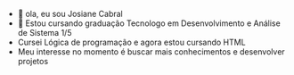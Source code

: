 - 👋 ola, eu sou Josiane Cabral
- 🌱 Estou cursando graduação Tecnologo em Desenvolvimento e Análise de Sistema 1/5
- Cursei Lógica de programação e agora estou cursando HTML 
- Meu interesse no momento é buscar mais conhecimentos e desenvolver projetos 

<!---
Josiane-Cabral/Josiane-Cabral is a ✨ special ✨ repository because its `README.md` (this file) appears on your GitHub profile.
You can click the Preview link to take a look at your changes.
--->

